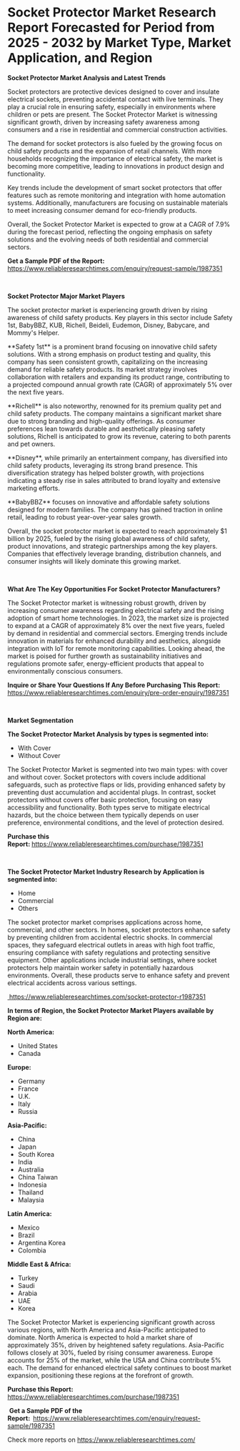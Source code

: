 <p><h1>Socket Protector Market Research Report Forecasted for Period from 2025 -  2032 by Market Type, Market Application, and Region</h1></p><p><strong>Socket Protector Market Analysis and Latest Trends</strong></p>
<p><p>Socket protectors are protective devices designed to cover and insulate electrical sockets, preventing accidental contact with live terminals. They play a crucial role in ensuring safety, especially in environments where children or pets are present. The Socket Protector Market is witnessing significant growth, driven by increasing safety awareness among consumers and a rise in residential and commercial construction activities. </p><p>The demand for socket protectors is also fueled by the growing focus on child safety products and the expansion of retail channels. With more households recognizing the importance of electrical safety, the market is becoming more competitive, leading to innovations in product design and functionality. </p><p>Key trends include the development of smart socket protectors that offer features such as remote monitoring and integration with home automation systems. Additionally, manufacturers are focusing on sustainable materials to meet increasing consumer demand for eco-friendly products. </p><p>Overall, the Socket Protector Market is expected to grow at a CAGR of 7.9% during the forecast period, reflecting the ongoing emphasis on safety solutions and the evolving needs of both residential and commercial sectors.</p></p>
<p><strong>Get a Sample PDF of the Report:&nbsp;</strong> <a href="https://www.reliableresearchtimes.com/enquiry/request-sample/1987351?utm_campaign=2646&utm_medium=2&utm_source=Github&utm_content=ia&utm_term=05042025&utm_id=socket-protector">https://www.reliableresearchtimes.com/enquiry/request-sample/1987351</a></p>
<p>&nbsp;</p>
<p><strong>Socket Protector Major Market Players</strong></p>
<p><p>The socket protector market is experiencing growth driven by rising awareness of child safety products. Key players in this sector include Safety 1st, BabyBBZ, KUB, Richell, Beideli, Eudemon, Disney, Babycare, and Mommy's Helper.</p><p>**Safety 1st** is a prominent brand focusing on innovative child safety solutions. With a strong emphasis on product testing and quality, this company has seen consistent growth, capitalizing on the increasing demand for reliable safety products. Its market strategy involves collaboration with retailers and expanding its product range, contributing to a projected compound annual growth rate (CAGR) of approximately 5% over the next five years.</p><p>**Richell** is also noteworthy, renowned for its premium quality pet and child safety products. The company maintains a significant market share due to strong branding and high-quality offerings. As consumer preferences lean towards durable and aesthetically pleasing safety solutions, Richell is anticipated to grow its revenue, catering to both parents and pet owners.</p><p>**Disney**, while primarily an entertainment company, has diversified into child safety products, leveraging its strong brand presence. This diversification strategy has helped bolster growth, with projections indicating a steady rise in sales attributed to brand loyalty and extensive marketing efforts.</p><p>**BabyBBZ** focuses on innovative and affordable safety solutions designed for modern families. The company has gained traction in online retail, leading to robust year-over-year sales growth.</p><p>Overall, the socket protector market is expected to reach approximately $1 billion by 2025, fueled by the rising global awareness of child safety, product innovations, and strategic partnerships among the key players. Companies that effectively leverage branding, distribution channels, and consumer insights will likely dominate this growing market.</p></p>
<p>&nbsp;</p>
<p><strong>What Are The Key Opportunities For Socket Protector Manufacturers?</strong></p>
<p><p>The Socket Protector market is witnessing robust growth, driven by increasing consumer awareness regarding electrical safety and the rising adoption of smart home technologies. In 2023, the market size is projected to expand at a CAGR of approximately 8% over the next five years, fueled by demand in residential and commercial sectors. Emerging trends include innovation in materials for enhanced durability and aesthetics, alongside integration with IoT for remote monitoring capabilities. Looking ahead, the market is poised for further growth as sustainability initiatives and regulations promote safer, energy-efficient products that appeal to environmentally conscious consumers.</p></p>
<p><strong>Inquire or Share Your Questions If Any Before Purchasing This Report:</strong> <a href="https://www.reliableresearchtimes.com/enquiry/pre-order-enquiry/1987351?utm_campaign=2646&utm_medium=2&utm_source=Github&utm_content=ia&utm_term=05042025&utm_id=socket-protector">https://www.reliableresearchtimes.com/enquiry/pre-order-enquiry/1987351</a></p>
<p>&nbsp;</p>
<p><strong>Market Segmentation</strong></p>
<p><strong>The Socket Protector Market Analysis by types is segmented into:</strong></p>
<p><ul><li>With Cover</li><li>Without Cover</li></ul></p>
<p><p>The Socket Protector Market is segmented into two main types: with cover and without cover. Socket protectors with covers include additional safeguards, such as protective flaps or lids, providing enhanced safety by preventing dust accumulation and accidental plugs. In contrast, socket protectors without covers offer basic protection, focusing on easy accessibility and functionality. Both types serve to mitigate electrical hazards, but the choice between them typically depends on user preference, environmental conditions, and the level of protection desired.</p></p>
<p><strong>Purchase this Report:&nbsp;</strong><a href="https://www.reliableresearchtimes.com/purchase/1987351?utm_campaign=2646&utm_medium=2&utm_source=Github&utm_content=ia&utm_term=05042025&utm_id=socket-protector">https://www.reliableresearchtimes.com/purchase/1987351</a></p>
<p>&nbsp;</p>
<p><strong>The Socket Protector Market Industry Research by Application is segmented into:</strong></p>
<p><ul><li>Home</li><li>Commercial</li><li>Others</li></ul></p>
<p><p>The socket protector market comprises applications across home, commercial, and other sectors. In homes, socket protectors enhance safety by preventing children from accidental electric shocks. In commercial spaces, they safeguard electrical outlets in areas with high foot traffic, ensuring compliance with safety regulations and protecting sensitive equipment. Other applications include industrial settings, where socket protectors help maintain worker safety in potentially hazardous environments. Overall, these products serve to enhance safety and prevent electrical accidents across various settings.</p></p>
<p><a href="https://www.reliableresearchtimes.com/socket-protector-r1987351?utm_campaign=2646&utm_medium=2&utm_source=Github&utm_content=ia&utm_term=05042025&utm_id=socket-protector">&nbsp;https://www.reliableresearchtimes.com/socket-protector-r1987351</a></p>
<p><strong>In terms of Region, the Socket Protector Market Players available by Region are:</strong></p>
<p>
    <p> <strong> North America: </strong>
        <ul>
            <li>United States</li>
            <li>Canada</li>
        </ul>
        </p> 
    <p> <strong> Europe: </strong>
        <ul>
            <li>Germany</li>
            <li>France</li>
            <li>U.K.</li>
            <li>Italy</li>
            <li>Russia</li>
        </ul>
        </p> 
    <p> <strong> Asia-Pacific: </strong>
        <ul>
            <li>China</li>
            <li>Japan</li>
            <li>South Korea</li>
            <li>India</li>
            <li>Australia</li>
            <li>China Taiwan</li>
            <li>Indonesia</li>
            <li>Thailand</li>
            <li>Malaysia</li>
        </ul>
        </p> 
    <p> <strong> Latin America: </strong>
        <ul>
            <li>Mexico</li>
            <li>Brazil</li>
            <li>Argentina Korea</li>
            <li>Colombia</li>
        </ul>
        </p> 
    <p> <strong> Middle East & Africa: </strong>
        <ul>
            <li>Turkey</li>
            <li>Saudi</li>
            <li>Arabia</li>
            <li>UAE</li>
            <li>Korea</li>
        </ul>
    </p>
    </p>
<p><p>The Socket Protector Market is experiencing significant growth across various regions, with North America and Asia-Pacific anticipated to dominate. North America is expected to hold a market share of approximately 35%, driven by heightened safety regulations. Asia-Pacific follows closely at 30%, fueled by rising consumer awareness. Europe accounts for 25% of the market, while the USA and China contribute 5% each. The demand for enhanced electrical safety continues to boost market expansion, positioning these regions at the forefront of growth.</p></p>
<p><strong>Purchase this Report: </strong><a href="https://www.reliableresearchtimes.com/purchase/1987351?utm_campaign=2646&utm_medium=2&utm_source=Github&utm_content=ia&utm_term=05042025&utm_id=socket-protector">https://www.reliableresearchtimes.com/purchase/1987351</a></p>
<p>&nbsp;<strong>Get a Sample PDF of the Report:&nbsp;&nbsp;</strong><a href="https://www.reliableresearchtimes.com/enquiry/request-sample/1987351?utm_campaign=2646&utm_medium=2&utm_source=Github&utm_content=ia&utm_term=05042025&utm_id=socket-protector">https://www.reliableresearchtimes.com/enquiry/request-sample/1987351</a></p>
<p><strong></strong></p>
<p>Check more reports on <a href="https://www.reliableresearchtimes.com/?utm_campaign=2646&utm_medium=2&utm_source=Github&utm_content=ia&utm_term=05042025&utm_id=socket-protector">https://www.reliableresearchtimes.com/</a></p>